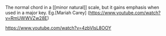 The normal chord in a [[minor natural]] scale, but it gains emphasis when used in a major key. Eg.[Mariah Carey] (https://www.youtube.com/watch?v=RmUWWVZw28E) 

https://www.youtube.com/watch?v=4zbVIsL8OOY 